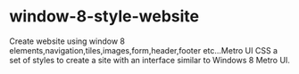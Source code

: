 window-8-style-website
======================

Create website using window 8 elements,navigation,tiles,images,form,header,footer etc...Metro UI CSS a set of styles to create a site with an interface similar to Windows 8 Metro UI.
